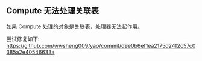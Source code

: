 ## Compute 无法处理关联表

如果 Compute 处理的对象是关联表，处理器无法起作用。

尝试修复如下:
https://github.com/wwsheng009/yao/commit/d9e0b6ef1ea2175d24f2c57c0385a2e40546633a

